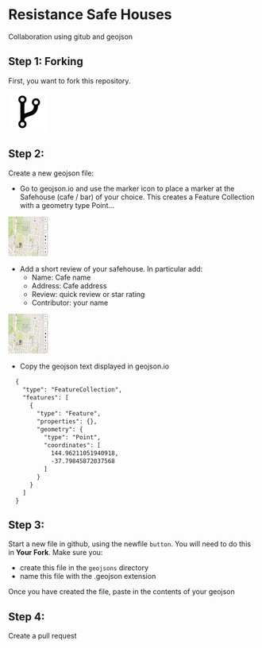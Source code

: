 

# Resistance Safe Houses

Collaboration using gitub and geojson

## Step 1: Forking

First, you want to fork this repository.

<img src="images/fork.png" width="80" height="80" />



## Step  2:

Create a new geojson file:

* Go to geojson.io and use the marker icon to place a marker at the Safehouse (cafe / bar) of your choice. This creates a Feature Collection with a geometry type Point...

<img src="images/point.png" width="80" height="80" />

* Add a short review of your safehouse. In particular add:
  * Name: Cafe name
  * Address: Cafe address
  * Review: quick review or star rating
  * Contributor: your name

<img src="images/point.png" width="80" height="80" />

* Copy the geojson text displayed in geojson.io

```
  {
    "type": "FeatureCollection",
    "features": [
      {
        "type": "Feature",
        "properties": {},
        "geometry": {
          "type": "Point",
          "coordinates": [
            144.96211051940918,
            -37.79845872037568
          ]
        }
      }
    ]
  }

```



## Step  3:

Start a new file in github, using the newfile `button`. You will need to do this in __Your Fork__. Make sure you:

* create this file in the `geojsons` directory
* name this file with the .geojson extension

Once you have created the file, paste in the contents of your geojson

## Step  4:

Create a pull request

